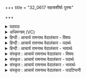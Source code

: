 +++
title = "32_0617 सहस्रशीर्षाः पुरुषः"

+++
<details><summary>पदपाठः</summary>

स꣣ह꣡स्र꣢शीर्षाः। स꣣ह꣡स्र꣢। शी꣣र्षाः। पु꣡रु꣢꣯षः। स꣣हस्राक्षः꣢। स꣣हस्र। अक्षः꣢। स꣣ह꣡स्र꣢पात्। स꣣ह꣡स्र꣢। पा꣣त्। सः꣢। भू꣡मि꣢꣯म्। स꣣र्व꣡तः꣢। वृ꣣त्वा꣢। अ꣡ति꣢꣯। अ꣣तिष्ठत्। दशाङ्गुल꣢म्। द꣣श। अङ्गुल꣢म्। ६१७।
</details>

<details><summary>अधिमन्त्रम् (VC)</summary>

- पुरुषः
- नारायणः
- अनुष्टुप्
- गान्धारः
- आरण्यं काण्डम्
</details>

<details><summary>हिन्दी : आचार्य रामनाथ वेदालंकार - विषयः</summary>

अगली पाँच ऋचाओं का पुरुष देवता है। परम पुरुष परमात्मा का वर्णन करते हैं।
</details>

<details><summary>हिन्दी : आचार्य रामनाथ वेदालंकार - पदार्थः</summary>

पदार्थान्वयभाषाः -  (पुरुषः) सबका अग्रनेता, सब जगत् में परिपूर्ण और सबका पालनकर्ता परमेश्वर (सहस्रशीर्षाः) सहस्रों सिरोंवाला अर्थात् अनन्तज्ञानी, (सहस्राक्षः) सहस्रों आँखोंवाला अर्थात् सर्वद्रष्टा, और (सहस्रपात्) सहस्रों पैरोंवाला अर्थात् सर्वत्र व्याप्त है। (सः) वह (भूमिम्) पृथिवी को (सर्वतः) सब ओर से (वृत्वा) घेरकर (दशाङ्गुलम्) दसों इन्द्रियों को (अति) अतिक्रान्त करके (अतिष्ठत्) स्थित है, अर्थात् दसों इन्द्रियों की पहुँच से परे है। कहा भी है—न वहाँ आँख की पहुँच है, न वाणी की, न मन की (केन उप० १।३) ॥३॥ यास्काचार्य पुरुष शब्द का निर्वचन करते हुए लिखते हैं—पुरी में बैठने से या पुरी में शयन करने से पुरुष कहाता है (पुरिसद् या पुरिश=पुरुष) अथवा यह वृद्ध्यर्थक पूरी धातु से निष्पन्न हुआ है (पूरी आप्यायने)। अन्तःपुरुष परमात्मा को पुरुष इस कारण कहते हैं, क्योंकि वह सारे ब्रह्माण्ड को अपनी सत्ता से पूर्ण किये हुए है। कहा भी है, जिससे अधिक पर या अपर कोई वस्तु नहीं है, जिससे अधिक अणु या महान् कोई वस्तु नहीं है, वह एक पुरुष परमेश्वर वृक्ष के समान निश्चल होकर अपने तेजःस्वरूप में स्थित है, उस पुरुष से यह सकल ब्रह्माण्ड परिपूर्ण है (निरु० २।३) ॥ इस मन्त्र में सहस्र सिरवाला होने आदि रूप तथा भूमि में सर्वत्र व्यापक होने रूप कारण के विद्यमान होते हुए भी इन्द्रियगोचर होने रूप कार्य की उत्पत्ति न होने से विशेषोक्ति अलङ्कार है ॥३॥
</details>

<details><summary>हिन्दी : आचार्य रामनाथ वेदालंकार - भावार्थः</summary>

भावार्थभाषाः -  सबको उचित है कि सर्वज्ञाता, सर्वद्रष्टा, सर्वव्यापक, सर्वत्र भूगोल को व्याप्त करके स्थित, तथापि वाणी, आँख, कान, हाथ, पैर आदि की पहुँच से परे विद्यमान परमपुरुष परमात्मा का साक्षात्कार करके अनन्त सुख का भोग करें ॥३॥
</details>

<details><summary>संस्कृत : आचार्य रामनाथ वेदालंकार - विषयः</summary>

अथ पञ्चानां पुरुषो देवता। परमपुरुषं परमात्मानं वर्णयति।
</details>

<details><summary>संस्कृत : आचार्य रामनाथ वेदालंकार - पदार्थः</summary>

पदार्थान्वयभाषाः -  (पुरुषः) सर्वेषाम् अग्रणीः, सर्वस्मिन् जगति परिपूर्णः, सर्वेषां पालयिता वा परमेश्वरः। पुर अग्रगमने, पॄ पालनपूरणयोः इति वा धातोः ‘पुरः कुषन्’। उ० ४।७५ इति कुषन् प्रत्ययः। (सहस्रशीर्षाः) सहस्राणि असंख्यातानि शीर्षाणि शिर उपलक्षितानि ज्ञानानि यस्य सः। ‘शीर्षंश्छन्दसि’। अ० ६।१।६० इति शिरःशब्दपर्यायः शीर्षन् शब्दो वेदे प्रोक्तः, अत्र तस्य सान्तत्वम्। (सहस्राक्षः२) सहस्राणि (अक्षीणि) दर्शनसामर्थ्यानि यस्य सः। छान्दसः समासान्तोऽच् प्रत्ययः। (सहस्रपात्३) सहस्राणि असंख्याताः पादाः व्याप्तयः यस्य तादृशश्च विद्यते। संख्यासुपूर्वस्य। अ० ५।४।१४० इति पादस्यान्तलोपः। परमेश्वरस्य निरवयवत्वात् अत्र शीर्षशब्देन मस्तिष्कशक्तिः अक्षिशब्देन दर्शनशक्तिः, पादशब्देन च व्यापनशक्तिर्लक्ष्यते। सोऽनन्तबुद्धिरनन्तदर्शनः सर्वव्यापकश्च विद्यते इत्यर्थः। किञ्च (सः) असौ (भूमिम्) पृथिवीम् (सर्वतः) परितः (वृत्वा) आवृत्य (दशाङ्गुलम्४) दश च तानि अङ्गुलानि इन्द्रियाणि तेषां समाहारः दशाङ्गुलम् तत् (अति अतिष्ठत्) अतिक्रम्य तिष्ठति, दशेन्द्रियाणामगोचर इत्यर्थः। न तत्र चक्षुर्गच्छति न वाग् गच्छति नो मनः (केन० १।३) इत्यादिश्रुतेः ॥३॥५ यास्काचार्यः पुरुषशब्दमेवं निर्वक्ति—पुरुषः पुरुषादः पुरिशयः पूरयतेर्वा। पूरयत्यन्तरित्यन्तः पुरुषमभिप्रेत्य। “यस्मात् परं नापरमस्ति किञ्चिद् यस्मान्नाणीयो न ज्यायोऽस्ति किञ्चिद्। वृक्ष इव स्तब्धो दिवि तिष्ठत्येकस्तेनेदं पूर्णं पुरुषेण सर्वम्” इत्यपि निगमो भवति, इति। निरु० २।३ ॥ अत्र सहस्रशीर्षत्वादिरूपस्य भूमौ सर्वत्र व्यापकत्वरूपस्य च कारणस्य सद्भावेऽपि इन्द्रियगोचरत्वरूपकार्यानुत्पत्तेर्विशेषोक्तिरलङ्कारः ॥३॥
</details>

<details><summary>संस्कृत : आचार्य रामनाथ वेदालंकार - भावार्थः</summary>

भावार्थभाषाः -  सर्वविद्यं सर्वद्रष्टारं सर्वव्यापकं सर्वतो भूगोलमावृत्य स्थितं तथापि वाक्चक्षुःश्रोत्रहस्तपादाद्यगोचरं परमपुरुषं परमात्मानं साक्षात्कृत्य सर्वैरनन्तसुखभोगः कार्यः ॥३॥
</details>

<details><summary>संस्कृत : आचार्य रामनाथ वेदालंकार - पादटिप्पनी</summary>

टिप्पणी:   १. ऋ० १०।९०।१, ‘सहस्रशीर्षा’, इति ‘सर्वतो’ इत्यत्र च ‘विश्वतो’ इति पाठः। य० ३१।१, ‘सहस्रशीर्षा’ इति, ‘सर्वतो वृत्वा’ इत्यत्र च ‘सर्वतः स्पृत्वा’ इति पाठः। अथ० १९।६।१, ‘सहस्रशीर्षाः’, ‘सर्वतो’ इत्यत्र ‘सहस्रबाहुः’, ‘विश्वतो’ इति च पाठः। २,३. अक्षिग्रहणं सर्वज्ञानेन्द्रियोपलक्षकम्। पादग्रहणं कर्मेन्द्रियोप- लक्षकम्—इति यजुर्भाष्ये म०। ४. दश च तानि अङ्गुलानि दशाङ्गुलानि इन्द्रियाणि। केचिदन्यथा रोचयन्ति दशाङ्गुलप्रमाणं हृदयस्थानम्। अपरे तु नासिकाग्रं दशाङ्गुलमिति शौनकः (उवटकृते यजुर्भाष्ये शौनकनाम्ना उद्धृतम्)। नाभेः सकाशाद् दशाङ्गुलमतिक्रम्य हृदि स्थितः इति तत्रैव महीधरस्य वैकल्पिकोऽर्थः। (दशाङ्गुलम्) पञ्च स्थूलसूक्ष्मभूतानि दश अङ्गुलानि अङ्गानि यस्य तज्जगत्—इति तत्रैव द०। ५. यजुर्भाष्ये दयानन्दर्षिरपि मन्त्रमिमं परमात्मपक्षे व्याख्यातवान्, (पुरुषः) सर्वत्र पूर्णो जगदीश्वर इति।
</details>